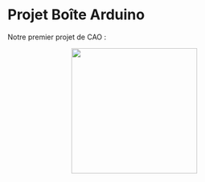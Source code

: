 # Projet Boîte Arduino

Notre premier projet de CAO :

<center>

<img src="https://user-images.githubusercontent.com/115209795/205020294-d716a5fe-eafe-4f48-8e99-57c5369faeda.jpg" object-fit: coverwidth= 100% height= 250 px />

</center>
